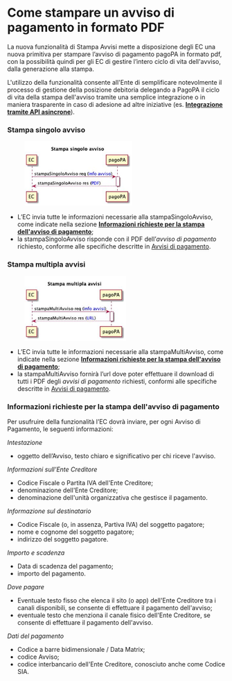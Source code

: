 # Come stampare un avviso di pagamento in formato PDF

La nuova funzionalità di Stampa Avvisi mette a disposizione degli EC una nuova primitiva per stampare l’avviso di pagamento pagoPA in formato pdf, con la possibilità quindi per gli EC di gestire l’intero ciclo di vita dell'avviso, dalla generazione alla stampa.

L'utilizzo della funzionalità consente all'Ente di semplificare notevolmente il processo di gestione della posizione debitoria delegando a PagoPA il ciclo di vita della stampa dell'avviso tramite una semplice integrazione o in maniera trasparente in caso di adesione ad altre iniziative (es. [**Integrazione tramite API asincrone**](https://docs.pagopa.it/sanp/ente-creditore/modalita-dintegrazione/integrazione-tramite-api-asincrone)).

### **Stampa singolo avviso**

<figure><img src=".gitbook/assets/afe2021a-ded2-419d-bc18-56e0c55111b4.jpg" alt="" width="248"><figcaption></figcaption></figure>

* L’EC invia tutte le informazioni necessarie alla stampaSingoloAvviso, come indicate nella sezione [**Informazioni richieste per la stampa dell'avviso di pagamento**](https://docs.pagopa.it/sanp/ente-creditore/stampa-avvisi-pagopa#informazioni-richieste-per-la-stampa-dellavviso-di-pagamento);
* la stampaSingoloAvviso risponde con il PDF dell’_avviso di pagamento_ richiesto, conforme alle specifiche descritte in [Avvisi di pagamento](https://docs.pagopa.it/avviso-pagamento).

### **Stampa multipla avvisi**

<figure><img src=".gitbook/assets/3df8635b-02bf-495f-a8f6-0f28ba720a7d.jpg" alt="" width="234"><figcaption></figcaption></figure>

* L’EC invia tutte le informazioni necessarie alla stampaMultiAvviso, come indicate nella sezione [**Informazioni richieste per la stampa dell'avviso di pagamento**](https://docs.pagopa.it/sanp/ente-creditore/stampa-avvisi-pagopa#informazioni-richieste-per-la-stampa-dellavviso-di-pagamento);
* la stampaMultiAvviso fornirà l’url dove poter effettuare il download di tutti i PDF degli _avvisi di pagamento_ richiesti, conformi alle specifiche descritte in [Avvisi di pagamento](https://docs.pagopa.it/avviso-pagamento).

### **Informazioni richieste per la stampa dell'avviso di pagamento**

Per usufruire della funzionalità l’EC dovrà inviare, per ogni Avviso di Pagamento, le seguenti informazioni:

_Intestazione_

* oggetto dell’Avviso, testo chiaro e significativo per chi riceve l'avviso.

_Informazioni sull’Ente Creditore_

* Codice Fiscale o Partita IVA dell'Ente Creditore;
* denominazione dell'Ente Creditore;
* denominazione dell'unità organizzativa che gestisce il pagamento.

_Informazione sul destinatario_

* Codice Fiscale (o, in assenza, Partiva IVA) del soggetto pagatore;
* nome e cognome del soggetto pagatore;
* indirizzo del soggetto pagatore.

_Importo e scadenza_

* Data di scadenza del pagamento;
* importo del pagamento.

_Dove pagare_

* Eventuale testo fisso che elenca il sito (o app) dell'Ente Creditore tra i canali disponibili, se consente di effettuare il pagamento dell'avviso;
* eventuale testo che menziona il canale fisico dell'Ente Creditore, se consente di effettuare il pagamento dell'avviso.

_Dati del pagamento_

* Codice a barre bidimensionale / Data Matrix;
* codice Avviso;
* codice interbancario dell'Ente Creditore, conosciuto anche come Codice SIA.
